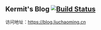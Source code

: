 <!-- markdownlint-disable -->

## Kermit's Blog [![Build Status](https://travis-ci.com/liucm-it/liucm-it.github.io.svg?token=qMtp9e2ts353BdUwyy87&branch=hexo)](https://travis-ci.com/liucm-it/liucm-it.github.io)

访问地址：https://blog.liuchaoming.cn
